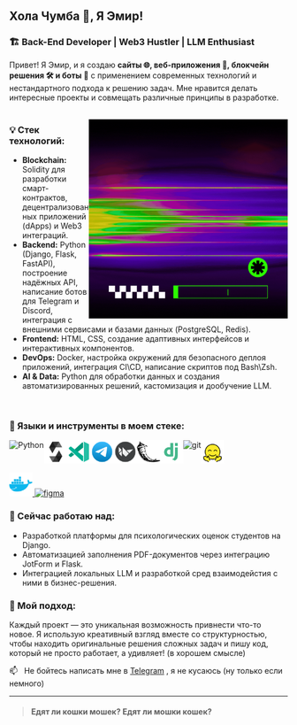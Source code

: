 ## Хола Чумба 👋, Я Эмир!

### 🏗 Back-End Developer | Web3 Hustler | LLM Enthusiast

Привет! Я Эмир, и я создаю **сайты 🌐, веб-приложения 📱, блокчейн решения 🛠️ и боты 🤖** с применением современных технологий и нестандартного подхода к решению задач. Мне нравится делать интересные проекты и совмещать различные принципы в разработке.
<br/>
<br/>


<img align="right" alt="GIF" src="./assets/EMIR.gif" width="360px"/>
  

### 💡 Стек технологий:
- **Blockchain:** Solidity для разработки смарт-контрактов, децентрализованных приложений (dApps) и Web3 интеграций.
- **Backend:** Python (Django, Flask, FastAPI), построение надёжных API, написание ботов для Telegram и Discord, интеграция с внешними сервисами и базами данных (PostgreSQL, Redis).
- **Frontend:** HTML, CSS, создание адаптивных интерфейсов и интерактивных компонентов.
- **DevOps:** Docker, настройка окружений для безопасного деплоя приложений, интеграция CI\CD, написание скриптов под Bash\Zsh.
- **AI & Data:** Python для обработки данных и создания автоматизированных решений, кастомизация и дообучение LLM.

<br/>

### 🔨 Языки и инструменты в моем стеке:
<a href="https://www.python.org" target="_blank"><img align="left" alt="Python" height ="42px" src="https://raw.githubusercontent.com/rahul-jha98/github_readme_icons/main/language_and_tools/square/python/python.svg"></a>
<a href="https://soliditylang.org/" target="_blank"><img align="left" alt="Solidity" height ="42px" src="./assets/solidity.svg"></a>
<a href="https://code.visualstudio.com/" target="_blank"> <img src="./assets/vscode.svg" align="left" alt="vscode" height='42px'/> </a>
<a href="https://docs.aiogram.dev/" target="_blank"> <img src="./assets/telegram.svg" align="left" alt="Aiogram" height='42px'/> </a>
<a href="https://kivy.org/" target="_blank"> <img src="./assets/kivy.svg" align="left" alt="kivy" height='42px'/> </a>
<a href="https://flask.palletsprojects.com/en/3.0.x/" target="_blank"> <img src="./assets/flask.svg" align="left" alt="flask" height='42px'/> </a>
<a href="https://www.djangoproject.com/" target="_blank"> <img src="./assets/django.svg" align="left" alt="django" height='42px'/> </a>
<a href="https://git-scm.com/" target="_blank"> <img src="https://raw.githubusercontent.com/rahul-jha98/github_readme_icons/main/language_and_tools/square/git-scm/git-scm.svg" align="left" alt="git" height='42px'/> </a>
<a href="https://www.huggingface.co/" target="_blank"> <img src="./assets/huggingface.svg" alt="huggingface" height='42px'/> </a>

<a href="https://www.docker.com/" target="_blank"> <img src="./assets/docker.svg" alt="docker" height='42px'/> </a>
<a href="https://www.figma.com/" target="_blank"> <img src="https://raw.githubusercontent.com/rahul-jha98/github_readme_icons/main/language_and_tools/square/figma/figma.svg" alt="figma" height='42px'/> </a>


### 🌱 Сейчас работаю над:
- Разработкой платформы для психологических оценок студентов на Django.
- Автоматизацией заполнения PDF-документов через интеграцию JotForm и Flask.
- Интеграцией локальных LLM и разработкой сред взаимодейстия с ними в бизнес-решения.

### 🚀 Мой подход:
Каждый проект — это уникальная возможность привнести что-то новое. Я использую креативный взгляд вместе со структурностью, чтобы находить оригинальные решения сложных задач и пишу код, который не просто работает, а удивляет! (в хорошем смысле)

📫 &nbsp; Не бойтесь написать мне в [Telegram](https://www.t.me/strydex/) , я не кусаюсь (ну только если немного)

---
> #### Едят ли кошки мошек? Едят ли мошки кошек?
